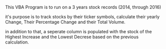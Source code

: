 This VBA Program is to run on a 3 years stock records (2014, through 2016)



it's purpose is to track stocks by their ticker symbols, calculate their yearly Change, Their Percentage Change and their Total Volume.

in addition to that, a seperate column is populated with the stock of the Highest Increase and the Lowest Decrese based on the previous calculation.